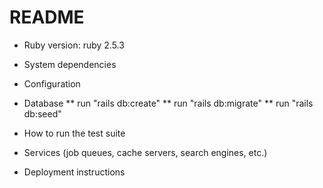# README

* Ruby version: ruby 2.5.3

* System dependencies

* Configuration

* Database 
** run "rails db:create"
** run "rails db:migrate"
** run "rails db:seed"

* How to run the test suite

* Services (job queues, cache servers, search engines, etc.)

* Deployment instructions


